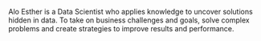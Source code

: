 Alo Esther is a Data Scientist who applies knowledge to uncover solutions hidden in data. To take on business challenges and goals, solve complex problems and create strategies to improve results and performance.

<!--
**aloesther/aloesther** is a ✨ _special_ ✨ repository because its `README.md` (this file) appears on your GitHub profile.

Here are some ideas to get you started:


